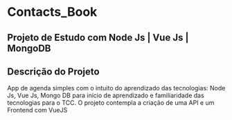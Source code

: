 # Contacts_Book

## Projeto de Estudo com Node Js | Vue Js | MongoDB 

## Descrição do Projeto
App de agenda simples com o intuito do aprendizado das tecnologias: Node Js, Vue Js, Mongo DB para início de aprendizado e familiaridade das tecnologias para o TCC. 
O projeto contempla a criação de uma API e um Frontend com VueJS
